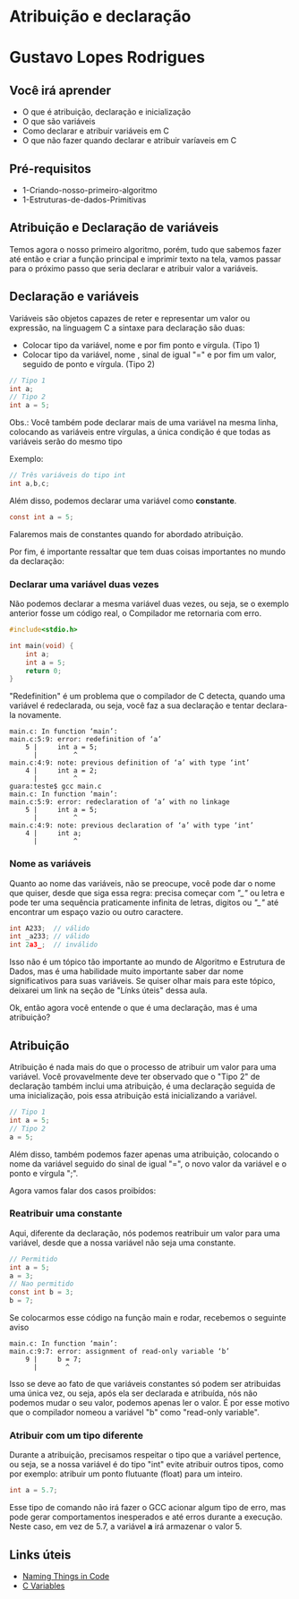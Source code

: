 # Atribuição e declaração

# Gustavo Lopes Rodrigues

## Você irá aprender

- O que é atribuição, declaração e inicialização
- O que são variáveis
- Como declarar e atribuir variáveis em C
- O que não fazer quando declarar e atribuir varíaveis em C

## Pré-requisitos

- 1-Criando-nosso-primeiro-algoritmo
- 1-Estruturas-de-dados-Primitivas

## Atribuição e Declaração de variáveis

Temos agora o nosso primeiro algoritmo, porém, tudo que sabemos fazer até então e criar a função principal e imprimir texto na tela, vamos passar para o próximo passo que seria declarar e atribuir valor a variáveis.

## Declaração e variáveis

Variáveis são objetos capazes de reter e representar um valor ou expressão, na linguagem C a sintaxe para declaração são duas:

- Colocar tipo da variável, nome e por fim ponto e vírgula. (Tipo 1)
- Colocar tipo da variável, nome , sinal de igual "=" e por fim um valor, seguido de ponto e vírgula. (Tipo 2)
```c
// Tipo 1
int a;
// Tipo 2
int a = 5;
```

Obs.: Você também pode declarar mais de uma variável na mesma linha, colocando as variáveis entre vírgulas, a única condição é que todas as variáveis serão do mesmo tipo

Exemplo:

```c
// Três variáveis do tipo int
int a,b,c;
```

Além disso, podemos declarar uma variável como **constante**.

```c
const int a = 5;
``` 
Falaremos mais de constantes quando for abordado atribuição.

Por fim, é importante ressaltar que tem duas coisas importantes no mundo da declaração:

### Declarar uma variável duas vezes

Não podemos declarar a mesma variável duas vezes, ou seja, se o exemplo anterior fosse um código real, o Compilador me retornaria com erro.

```c
#include<stdio.h>

int main(void) {
    int a;
    int a = 5;
    return 0;
}
```
"Redefinition" é um problema que o compilador de C detecta, quando uma variável é redeclarada, ou seja, você faz a sua declaração e tentar declara-la novamente.
```
main.c: In function ‘main’:
main.c:5:9: error: redefinition of ‘a’
    5 |     int a = 5;
      |         ^
main.c:4:9: note: previous definition of ‘a’ with type ‘int’
    4 |     int a = 2;
      |         ^
guara:teste$ gcc main.c 
main.c: In function ‘main’:
main.c:5:9: error: redeclaration of ‘a’ with no linkage
    5 |     int a = 5;
      |         ^
main.c:4:9: note: previous declaration of ‘a’ with type ‘int’
    4 |     int a;
      |         ^
```

### Nome as variáveis

Quanto ao nome das variáveis, não se preocupe, você pode dar o nome que quiser, desde que siga essa regra: precisa começar com *"_"* ou letra e pode 
ter uma sequência praticamente infinita de letras, digitos ou *"_"* até encontrar um espaço vazio ou outro caractere.

```c
int A233;  // válido
int _a233; // válido
int 2a3_;  // inválido
```

Isso não é um tópico tão importante ao mundo de Algoritmo e Estrutura de Dados, mas é uma habilidade muito importante saber dar nome significativos para suas variáveis. Se quiser olhar mais para este tópico, deixarei um link na seção de "Línks úteis" dessa aula.

Ok, então agora você entende o que é uma declaração, mas é uma atribuição?

## Atribuição

Atribuição é nada mais do que o processo de atribuir um valor para uma variável. Você provavelmente deve ter observado que o "Tipo 2" de declaração também inclui uma atribuição, é uma declaração seguida de uma inicialização, pois essa atribuição está inicializando a variável. 

```c
// Tipo 1
int a = 5;
// Tipo 2
a = 5;
```

Além disso, também podemos fazer apenas uma atribuição, colocando o nome da variável seguido do sinal de igual "=", o novo valor da variável e o ponto e vírgula ";".

Agora vamos falar dos casos proibídos:

### Reatribuir uma constante

Aqui, diferente da declaração, nós podemos reatribuir um valor para uma variável, desde que a nossa variável não seja uma constante.

```c
// Permitido
int a = 5;
a = 3;
// Nao permitido
const int b = 3;
b = 7;
```

Se colocarmos esse código na função main e rodar, recebemos o seguinte aviso

```
main.c: In function ‘main’:
main.c:9:7: error: assignment of read-only variable ‘b’
    9 |     b = 7;
      |       ^
``` 

Isso se deve ao fato de que variáveis constantes só podem ser atribuidas uma única vez, ou seja, após ela ser declarada e atribuída, nós não podemos mudar o seu valor, podemos apenas ler o valor. É por esse motivo que o compilador nomeou a variável "b" como "read-only variable".

### Atribuir com um tipo diferente

Durante a atribuição, precisamos respeitar o tipo que a variável pertence, ou seja, se a nossa variável é do tipo "int" evite atribuir outros tipos, como por exemplo: atribuir um ponto flutuante (float) para um inteiro.
```c
int a = 5.7;
``` 
Esse tipo de comando não irá fazer o GCC acionar algum tipo de erro, mas pode gerar comportamentos inesperados e até erros durante a execução. Neste caso, em vez de 5.7, a variável **a** irá armazenar o valor 5.

## Links úteis

- [Naming Things in Code](https://www.youtube.com/watch?v=-J3wNP6u5YU)
- [C Variables](https://www.youtube.com/watch?v=aIQk1O08zpg)
